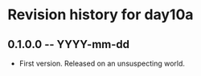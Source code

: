 # Revision history for day10a

## 0.1.0.0  -- YYYY-mm-dd

* First version. Released on an unsuspecting world.
